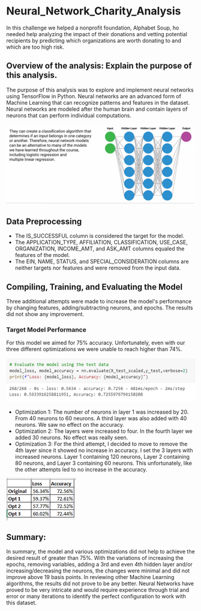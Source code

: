 # Neural_Network_Charity_Analysis
In this challenge we helped a nonprofit foundation, Alphabet Soup, ho needed help analyzing the impact of their donations and vetting potential recipients by predicting which organizations are worth donating to and which are too high risk.

## Overview of the analysis: Explain the purpose of this analysis. 
The purpose of this analysis was to explore and implement neural networks using TensorFlow in Python. Neural networks are an advanced form of Machine Learning that can recognize patterns and features in the dataset. Neural networks are modeled after the human brain and contain layers of neurons that can perform individual computations.

![Neural Network](Resources/NN.png)

## Data Preprocessing
- The IS_SUCCESSFUL column is considered the target for the model.
- The APPLICATION_TYPE, AFFILIATION, CLASSIFICATION, USE_CASE, ORGANIZATION, INCOME_AMT, and ASK_AMT columns equaled the features of the model.
- The EIN, NAME, STATUS, and SPECIAL_CONSIDERATION columns are neither targets nor features and were removed from the input data.

## Compiling, Training, and Evaluating the Model
Three additional attempts were made to increase the model's performance by changing features, adding/subtracting neurons, and epochs. The results did not show any improvement.

### Target Model Performance
For this model we aimed for 75% accuracy. Unfortunately, even with our three different optimizations we were unable to reach higher than 74%. 

![Acccuracy](Resources/Accuracy.png)

- Optimization 1: The number of neurons in layer 1 was increased by 20. From 40 neurons to 60 neurons. A third layer was also added with 40 neurons. We saw no effect on the accuracy.
- Optimization 2: The layers were increased to four. In the fourth layer  we added 30 neurons. No effect was really seen.
- Optimization 3: For the third attempt, I decided to move  to remove the 4th layer since it showed no increase in accuracy. I set the 3 layers with increased neurons. Layer 1 containing 120 neurons, Layer 2 containing 80 neurons, and Layer 3 containing 60 neurons. This unfortunately, like the other attempts led to no increase in the accuracy.

![Acccuracy and Loss](Resources/AccuracyVLoss.png)

## Summary: 
In summary, the model and various optimizations did not help to achieve the desired result of greater than 75%. With the variations of increasing the epochs, removing variables, adding a 3rd and even 4th hidden layer and/or increasing/decreasing the neurons, the changes were minimal and did not improve above 19 basis points. 
In reviewing other Machine Learning algorithms, the results did not prove to be any better. Neural Networks  have proved to be very intricate and would require experience through trial and error or many iterations to identify the perfect configuration to work with this dataset.
